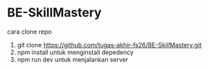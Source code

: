 # BE-SkillMastery
cara clone repo 
1. git clone https://github.com/tugas-akhir-fs26/BE-SkillMastery.git
2. npm install untuk menginstall depedency
3. npm run dev untuk menjalankan server
